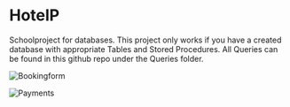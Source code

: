 # HotelP

Schoolproject for databases. This project only works if you have a created database with appropriate Tables and Stored Procedures.
All Queries can be found in this github repo under the Queries folder.



![Bookingform](https://user-images.githubusercontent.com/62704491/108633321-f414d880-7473-11eb-8624-51828f58e129.png)

![Payments](https://user-images.githubusercontent.com/62704491/108633405-5d94e700-7474-11eb-9b24-9ea0076c8111.png)
